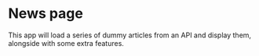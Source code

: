 # News page

This app will load a series of dummy articles from an API and display them, alongside with some extra features.
